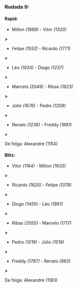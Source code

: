 ### Rodada 9:

#### Rapid:

* Milton *(1889)*     -     Vitor *(1320)*

 **>** 
* Felipe *(1552)*     -     Ricardo *(1771)*

 **>** 
* Léo *(1933)*     -     Diogo *(1237)*

 **>** 
* Marcelo *(2049)*     -     Ribas *(1623)*

 **>** 
* Júlio *(1676)*     -     Pedro *(1208)*

 **>** 
* Renato *(1236)*     -     Freddy *(1881)*

 **>** 

De folga: Alexandre (1154)

#### Blitz:

* Vitor *(1164)*     -     Milton *(1633)*

 **>** 
* Ricardo *(1625)*     -     Felipe *(1378)*

 **>** 
* Diogo *(1455)*     -     Léo *(1861)*

 **>** 
* Ribas *(2055)*     -     Marcelo *(1717)*

 **>** 
* Pedro *(1219)*     -     Júlio *(1519)*

 **>** 
* Freddy *(1787)*     -     Renato *(983)*

 **>** 

De folga: Alexandre (1183)


